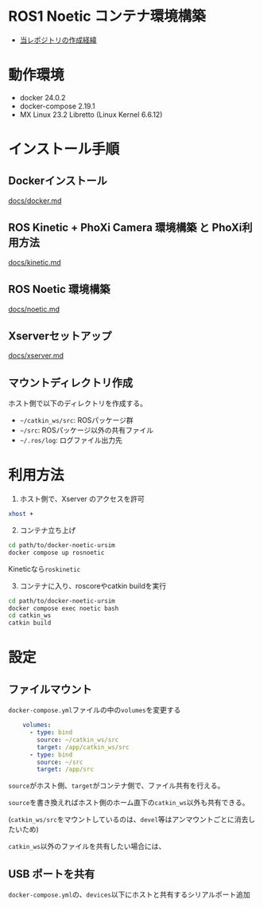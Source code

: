 # ROS1 Noetic コンテナ環境構築

- [当レポジトリの作成経緯](docs/purpose.md)

# 動作環境

- docker 24.0.2
- docker-compose 2.19.1
- MX Linux 23.2 Libretto (Linux Kernel 6.6.12)

# インストール手順

## Dockerインストール
[docs/docker.md](docs/docker.md)

## ROS Kinetic + PhoXi Camera 環境構築 と PhoXi利用方法
[docs/kinetic.md](docs/kinetic.md)

## ROS Noetic 環境構築
[docs/noetic.md](docs/noetic.md)

## Xserverセットアップ
[docs/xserver.md](docs/xserver.md)

## マウントディレクトリ作成
ホスト側で以下のディレクトリを作成する。
- `~/catkin_ws/src`: ROSパッケージ群
- `~/src`: ROSパッケージ以外の共有ファイル
- `~/.ros/log`: ログファイル出力先

# 利用方法

1. ホスト側で、Xserver のアクセスを許可

```sh
xhost +
```

2. コンテナ立ち上げ

```sh
cd path/to/docker-noetic-ursim
docker compose up rosnoetic
```
Kineticなら`roskinetic`

3. コンテナに入り、roscoreやcatkin buildを実行
```sh
cd path/to/docker-noetic-ursim
docker compose exec noetic bash
cd catkin_ws
catkin build
```

# 設定
## ファイルマウント
`docker-compose.yml`ファイルの中の`volumes`を変更する
```yaml
    volumes:
      - type: bind
        source: ~/catkin_ws/src
        target: /app/catkin_ws/src
      - type: bind
        source: ~/src
        target: /app/src
```

`source`がホスト側、`target`がコンテナ側で、ファイル共有を行える。

`source`を書き換えればホスト側のホーム直下の`catkin_ws`以外も共有できる。

(`catkin_ws/src`をマウントしているのは、`devel`等はアンマウントごとに消去したいため)

`catkin_ws`以外のファイルを共有したい場合には、

## USB ポートを共有

`docker-compose.yml`の、`devices`以下にホストと共有するシリアルポート追加

